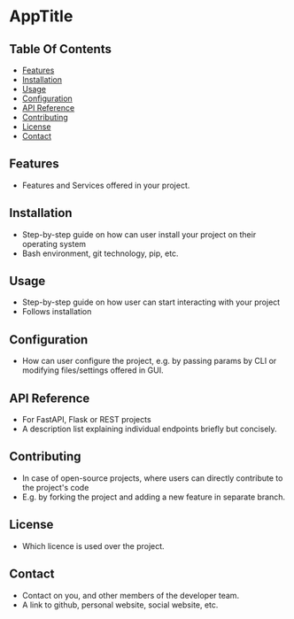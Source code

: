 # AppTitle 
## Table Of Contents
- [Features](#features)
- [Installation](#installation)
- [Usage](#usage)
- [Configuration](#configuration)
- [API Reference](#api-reference)
- [Contributing](#contributing)
- [License](#license)
- [Contact](#contact)

## Features 
- Features and Services offered in your project.
## Installation
- Step-by-step guide on how can user install your project on their operating system
- Bash environment, git technology, pip, etc.
## Usage
- Step-by-step guide on how user can start interacting with your project
- Follows installation
## Configuration
- How can user configure the project, e.g. by passing params by CLI or modifying files/settings offered in GUI.
## API Reference
- For FastAPI, Flask or REST projects
- A description list explaining individual endpoints briefly but concisely.
## Contributing
- In case of open-source projects, where users can directly contribute to the project's code
- E.g. by forking the project and adding a new feature in separate branch.
## License
- Which licence is used over the project.
## Contact
- Contact on you, and other members of the developer team.
- A link to github, personal website, social website, etc.